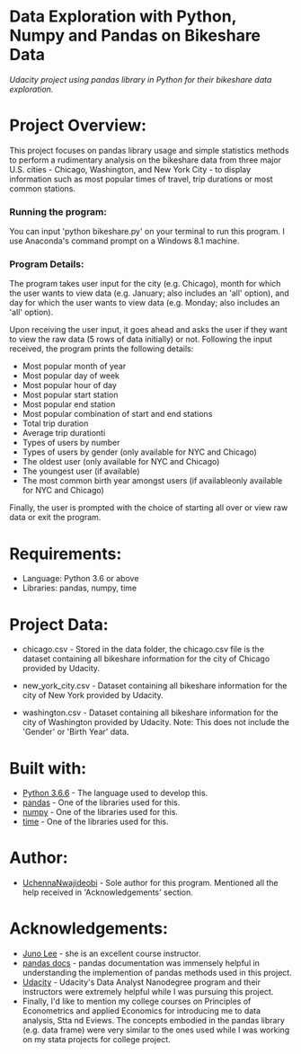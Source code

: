 #  Data Exploration with Python, Numpy and Pandas on Bikeshare Data
_Udacity project using pandas library in Python for their bikeshare data exploration._

# Project Overview:

This project focuses on pandas library usage and simple statistics methods to perform a rudimentary analysis on the bikeshare data from three major U.S. cities - Chicago, Washington, and New York City - to display information such as most popular times of travel, trip durations or most common stations.

### Running the program:

You can input 'python bikeshare.py' on your terminal to run this program. I use Anaconda's command prompt on a Windows 8.1 machine.

### Program Details:

The program takes user input for the city (e.g. Chicago), month for which the user wants to view data (e.g. January; also includes an 'all' option), and day for which the user wants to view data (e.g. Monday; also includes an 'all' option).

Upon receiving the user input, it goes ahead and asks the user if they want to view the raw data (5 rows of data initially) or not. Following the input received, the program prints the following details:

* Most popular month of year
* Most popular day of week
* Most popular hour of day
* Most popular start station
* Most popular end station
* Most popular combination of start and end stations
* Total trip duration
* Average trip durationti
* Types of users by number
* Types of users by gender (only available for NYC and Chicago)
* The oldest user (only available for NYC and Chicago)
* The youngest user (if available)
* The most common birth year amongst users (if availableonly available for NYC and Chicago)

Finally, the user is prompted with the choice of starting all over or view raw data or exit the program.

# Requirements:

* Language: Python 3.6 or above
* Libraries: pandas, numpy, time

# Project Data:

* chicago.csv - Stored in the data folder, the chicago.csv file is the dataset containing all bikeshare information for the city of Chicago provided by Udacity.

* new_york_city.csv - Dataset containing all bikeshare information for the city of New York provided by Udacity.

* washington.csv - Dataset containing all bikeshare information for the city of Washington provided by Udacity. Note: This does not include the 'Gender' or 'Birth Year' data.

# Built with:

* [Python 3.6.6](https://www.python.org/) - The language used to develop this.
* [pandas](https://pandas.pydata.org/) - One of the libraries used for this.
* [numpy](http://www.numpy.org/) - One of the libraries used for this.
* [time](https://docs.python.org/2/library/time.html) - One of the libraries used for this.

# Author:

 * [UchennaNwajideobi](https://github.com/uchemangajs) - Sole author for this program. Mentioned all the help received in 'Acknowledgements' section.
  
# Acknowledgements: 
* [Juno Lee](https://github.com/junolee) - she is an excellent course instructor.
* [pandas docs](http://pandas.pydata.org/pandas-docs/stable/) - pandas documentation was immensely helpful in understanding the implemention of pandas methods used in this project.
* [Udacity](https://udacity.com) - Udacity's Data Analyst Nanodegree program and their instructors were extremely helpful while I was pursuing this project.
* Finally, I'd like to mention my college courses on Principles of Econometrics and applied Economics for introducing me to data analysis, Stta nd  Eviews. The concepts embodied in the pandas library (e.g. data frame) were very similar to the ones used while I was working on my stata projects for college project.